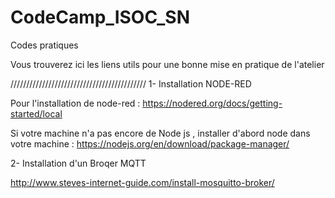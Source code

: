 # CodeCamp_ISOC_SN
Codes pratiques


Vous trouverez ici les liens utils pour une bonne mise en pratique de l'atelier

///////////////////////////////////////////
1- Installation NODE-RED

Pour l'installation de node-red : https://nodered.org/docs/getting-started/local

Si votre machine n'a pas encore de Node js , installer d'abord node dans votre machine : https://nodejs.org/en/download/package-manager/

2- Installation d'un Broqer MQTT

http://www.steves-internet-guide.com/install-mosquitto-broker/


